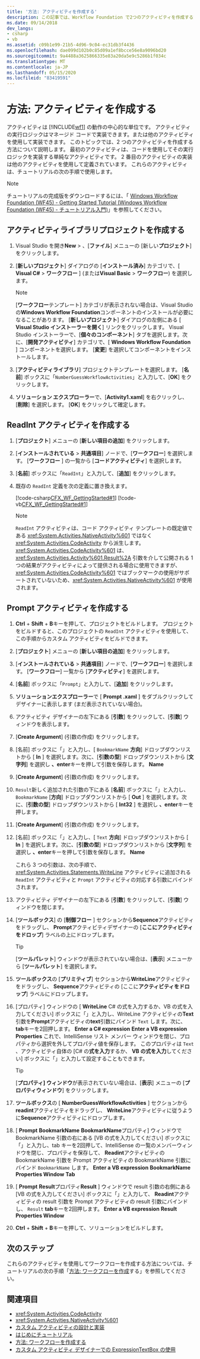 ```yaml
---
title: '方法: アクティビティを作成する'
description: この記事では、Workflow Foundation で2つのアクティビティを作成する方法を示します。1つはコードを使用してロジックを実装し、もう1つは他のアクティビティを使用して定義します。
ms.date: 09/14/2018
dev_langs:
- csharp
- vb
ms.assetid: c09b1e99-21b5-4d96-9c04-ec31db3f4436
ms.openlocfilehash: dae099d102b0c85d09a1ef8bcce56e8a9096bd20
ms.sourcegitcommit: 9a4488a3625866335e83a20da5e9c5286b1f034c
ms.translationtype: MT
ms.contentlocale: ja-JP
ms.lasthandoff: 05/15/2020
ms.locfileid: "83419591"
---
```

# <a name="how-to-create-an-activity"></a>方法: アクティビティを作成する

アクティビティは [!INCLUDE[wf1](../../../includes/wf1-md.md)] の動作の中心的な単位です。 アクティビティの実行ロジックはマネージド コードで実装できます。または他のアクティビティを使用して実装できます。 このトピックでは、2 つのアクティビティを作成する方法について説明します。 最初のアクティビティは、コードを使用してその実行ロジックを実装する単純なアクティビティです。 2 番目のアクティビティの実装は他のアクティビティを使用して定義されています。 これらのアクティビティは、チュートリアルの次の手順で使用します。

> [!NOTE]
> チュートリアルの完成版をダウンロードするには、「 [Windows Workflow Foundation (WF45) - Getting Started Tutorial (Windows Workflow Foundation (WF45) - チュートリアル入門)](https://go.microsoft.com/fwlink/?LinkID=248976)」を参照してください。

## <a name="create-the-activity-library-project"></a>アクティビティライブラリプロジェクトを作成する

1. Visual Studio を開き**New**  >  、[**ファイル**] メニューの [新しい**プロジェクト**] をクリックします。

2. [**新しいプロジェクト**] ダイアログの [**インストール済み**] カテゴリで、[ **Visual C#**  >  **ワークフロー** ] (または**Visual Basic**  >  **ワークフロー**) を選択します。

    > [!NOTE]
    > [**ワークフロー**テンプレート] カテゴリが表示されない場合は、Visual Studio の**Windows Workflow Foundation**コンポーネントのインストールが必要になることがあります。 [**新しいプロジェクト**] ダイアログの左側にある [ **Visual Studio インストーラーを開く**] リンクをクリックします。 Visual Studio インストーラーで、[**個々のコンポーネント**] タブを選択します。次に、[**開発アクティビティ**] カテゴリで、[ **Windows Workflow Foundation** ] コンポーネントを選択します。 [**変更**] を選択してコンポーネントをインストールします。

3. [**アクティビティライブラリ**] プロジェクトテンプレートを選択します。 [**名前**] ボックスに「`NumberGuessWorkflowActivities`」と入力して、[**OK**] をクリックします。

4. **ソリューション エクスプローラー**で、[**Activity1.xaml**] を右クリックし、[**削除**] を選択します。 [**OK**] をクリックして確定します。

## <a name="create-the-readint-activity"></a>ReadInt アクティビティを作成する

1. [**プロジェクト**] メニューの [**新しい項目の追加**] をクリックします。

2. [**インストールされている**  >  **共通項目**] ノードで、[**ワークフロー**] を選択します。 [**ワークフロー** ] の一覧から [**コードアクティビティ**] を選択します。

3. [**名前**] ボックスに「`ReadInt`」と入力して、[**追加**] をクリックします。

4. 既存の `ReadInt` 定義を次の定義に置き換えます。

     [!code-csharp[CFX_WF_GettingStarted#1](~/samples/snippets/csharp/VS_Snippets_CFX/cfx_wf_gettingstarted/cs/readint.cs#1)]
     [!code-vb[CFX_WF_GettingStarted#1](~/samples/snippets/visualbasic/VS_Snippets_CFX/cfx_wf_gettingstarted/vb/readint.vb#1)]

    > [!NOTE]
    > `ReadInt` アクティビティは、コード アクティビティ テンプレートの既定値である <xref:System.Activities.NativeActivity%601> ではなく <xref:System.Activities.CodeActivity> から派生します。 <xref:System.Activities.CodeActivity%601> は、<xref:System.Activities.Activity%601.Result%2A> 引数を介して公開される 1 つの結果がアクティビティによって提供される場合に使用できますが、<xref:System.Activities.CodeActivity%601> ではブックマークの使用がサポートされていないため、<xref:System.Activities.NativeActivity%601> が使用されます。

## <a name="create-the-prompt-activity"></a>Prompt アクティビティを作成する

1. **Ctrl** + **Shift** + **B**キーを押して、プロジェクトをビルドします。 プロジェクトをビルドすると、このプロジェクトの `ReadInt` アクティビティを使用して、この手順からカスタム アクティビティをビルドできます。

2. [**プロジェクト**] メニューの [**新しい項目の追加**] をクリックします。

3. [**インストールされている**  >  **共通項目**] ノードで、[**ワークフロー**] を選択します。 [**ワークフロー**] 一覧から [**アクティビティ**] を選択します。

4. [**名前**] ボックスに「`Prompt`」と入力して、[**追加**] をクリックします。

5. **ソリューションエクスプローラー**で [ **Prompt .xaml** ] をダブルクリックしてデザイナーに表示します (まだ表示されていない場合)。

6. アクティビティ デザイナーの左下にある [**引数**] をクリックして、[**引数**] ウィンドウを表示します。

7. [**Create Argument**] (引数の作成) をクリックします。

8. [名前] ボックスに「」と入力し、[ `BookmarkName` **方向**] ドロップダウンリストから [ **In** ] を選択します。次に、[**引数の型**] ドロップダウンリストから [**文字列**] を選択し **、enter**キーを押して引数を保存します。 **Name**

9. [**Create Argument**] (引数の作成) をクリックします。

10. `Result`新しく追加された引数の下にある [**名前**] ボックスに「」と入力し、 `BookmarkName` [**方向**] ドロップダウンリストから [ **Out** ] を選択します。次に、[**引数の型**] ドロップダウンリストから [ **Int32** ] を選択し **、enter**キーを押します。

11. [**Create Argument**] (引数の作成) をクリックします。

12. [名前] ボックスに「」と入力し、[ `Text` **方向**] ドロップダウンリストから [ **In** ] を選択します。次に、[**引数の型**] ドロップダウンリストから [**文字列**] を選択し **、enter**キーを押して引数を保存します。 **Name**

     これら 3 つの引数は、次の手順で、<xref:System.Activities.Statements.WriteLine> アクティビティに追加される `ReadInt` アクティビティと `Prompt` アクティビティの対応する引数にバインドされます。

13. アクティビティ デザイナーの左下にある [**引数**] をクリックして、[**引数**] ウィンドウを閉じます。

14. [**ツールボックス**] の [**制御フロー** ] セクションから**Sequence**アクティビティをドラッグし、 **Prompt**アクティビティデザイナーの [**ここにアクティビティをドロップ**] ラベルの上にドロップします。

    > [!TIP]
    > [**ツールパレット**] ウィンドウが表示されていない場合は、[**表示**] メニューから [**ツールパレット**] を選択します。

15. **ツールボックス**の [**プリミティブ**] セクションから**WriteLine**アクティビティをドラッグし、 **Sequence**アクティビティの [ここに**アクティビティをドロップ**] ラベルにドロップします。

16. [プロパティ] ウィンドウの [ **WriteLine** C# の式を入力するか、VB の式を入力してください] ボックスに「」と入力し、WriteLine アクティビティの**Text**引数を**Prompt**アクティビティの**text**引数にバインド `Text` します。次に、 **tab**キーを2回押します。 **Enter a C# expression** **Enter a VB expression** **Properties** これで、IntelliSense リスト メンバー ウィンドウを閉じ、プロパティから選択を外してプロパティ値を保存します。 このプロパティは `Text` 、アクティビティ自体の [C# の**式を入力**するか、 **VB の式を入力**してください] ボックスに「」と入力して設定することもできます。

    > [!TIP]
    > [**プロパティ] ウィンドウ**が表示されていない場合は、[**表示**] メニューの [**プロパティウィンドウ**] をクリックします。

17. **ツールボックス**の [ **NumberGuessWorkflowActivities** ] セクションから**readint**アクティビティをドラッグし、 **WriteLine**アクティビティに従うように**Sequence**アクティビティにドロップします。

18. [ **Prompt** **BookmarkName** **BookmarkName**プロパティ] ウィンドウで BookmarkName 引数の右にある [VB の式を入力してください] ボックスに「」と入力し、tab キーを2回押して、IntelliSense の一覧のメンバーウィンドウを閉じ、プロパティを保存して、 **Readint**アクティビティの BookmarkName 引数を Prompt アクティビティの BookmarkName 引数にバインド `BookmarkName` します。 **Enter a VB expression** **BookmarkName** **Properties Window** **Tab**

19. [ **Prompt** **Result**プロパティ**Result** ] ウィンドウで result 引数の右側にある [VB の式を入力してください] ボックスに「」と入力して、 **Readint**アクティビティの result 引数を Prompt アクティビティの result 引数にバインドし、 `Result` **tab**キーを2回押します。 **Enter a VB expression** **Result** **Properties Window**

20. **Ctrl** + **Shift** + **B**キーを押して、ソリューションをビルドします。

## <a name="next-steps"></a>次のステップ

これらのアクティビティを使用してワークフローを作成する方法については、チュートリアルの次の手順「[方法: ワークフローを作成](how-to-create-a-workflow.md)する」を参照してください。

## <a name="see-also"></a>関連項目

- <xref:System.Activities.CodeActivity>
- <xref:System.Activities.NativeActivity%601>
- [カスタム アクティビティの設計と実装](designing-and-implementing-custom-activities.md)
- [はじめにチュートリアル](getting-started-tutorial.md)
- [方法: ワークフローを作成する](how-to-create-a-workflow.md)
- [カスタム アクティビティ デザイナーでの ExpressionTextBox の使用](./samples/using-the-expressiontextbox-in-a-custom-activity-designer.md)
